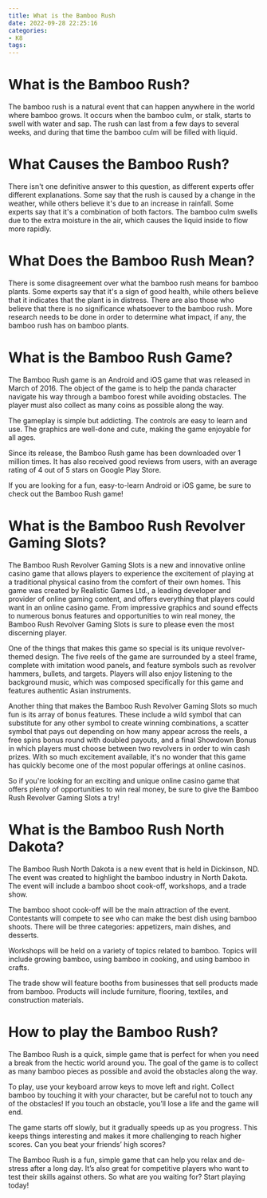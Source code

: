 ```yaml
---
title: What is the Bamboo Rush
date: 2022-09-28 22:25:16
categories:
- K8
tags:
---
```



#  What is the Bamboo Rush?

The bamboo rush is a natural event that can happen anywhere in the world where bamboo grows. It occurs when the bamboo culm, or stalk, starts to swell with water and sap. The rush can last from a few days to several weeks, and during that time the bamboo culm will be filled with liquid.

# What Causes the Bamboo Rush?

There isn't one definitive answer to this question, as different experts offer different explanations. Some say that the rush is caused by a change in the weather, while others believe it's due to an increase in rainfall. Some experts say that it's a combination of both factors. The bamboo culm swells due to the extra moisture in the air, which causes the liquid inside to flow more rapidly.

# What Does the Bamboo Rush Mean?

There is some disagreement over what the bamboo rush means for bamboo plants. Some experts say that it's a sign of good health, while others believe that it indicates that the plant is in distress. There are also those who believe that there is no significance whatsoever to the bamboo rush. More research needs to be done in order to determine what impact, if any, the bamboo rush has on bamboo plants.

#  What is the Bamboo Rush Game?

The Bamboo Rush game is an Android and iOS game that was released in March of 2016. The object of the game is to help the panda character navigate his way through a bamboo forest while avoiding obstacles. The player must also collect as many coins as possible along the way.

The gameplay is simple but addicting. The controls are easy to learn and use. The graphics are well-done and cute, making the game enjoyable for all ages.

Since its release, the Bamboo Rush game has been downloaded over 1 million times. It has also received good reviews from users, with an average rating of 4 out of 5 stars on Google Play Store.

If you are looking for a fun, easy-to-learn Android or iOS game, be sure to check out the Bamboo Rush game!

#  What is the Bamboo Rush Revolver Gaming Slots?

The Bamboo Rush Revolver Gaming Slots is a new and innovative online casino game that allows players to experience the excitement of playing at a traditional physical casino from the comfort of their own homes. This game was created by Realistic Games Ltd., a leading developer and provider of online gaming content, and offers everything that players could want in an online casino game. From impressive graphics and sound effects to numerous bonus features and opportunities to win real money, the Bamboo Rush Revolver Gaming Slots is sure to please even the most discerning player.

One of the things that makes this game so special is its unique revolver-themed design. The five reels of the game are surrounded by a steel frame, complete with imitation wood panels, and feature symbols such as revolver hammers, bullets, and targets. Players will also enjoy listening to the background music, which was composed specifically for this game and features authentic Asian instruments.

Another thing that makes the Bamboo Rush Revolver Gaming Slots so much fun is its array of bonus features. These include a wild symbol that can substitute for any other symbol to create winning combinations, a scatter symbol that pays out depending on how many appear across the reels, a free spins bonus round with doubled payouts, and a final Showdown Bonus in which players must choose between two revolvers in order to win cash prizes. With so much excitement available, it's no wonder that this game has quickly become one of the most popular offerings at online casinos.

So if you're looking for an exciting and unique online casino game that offers plenty of opportunities to win real money, be sure to give the Bamboo Rush Revolver Gaming Slots a try!

#  What is the Bamboo Rush North Dakota?

The Bamboo Rush North Dakota is a new event that is held in Dickinson, ND. The event was created to highlight the bamboo industry in North Dakota. The event will include a bamboo shoot cook-off, workshops, and a trade show.

The bamboo shoot cook-off will be the main attraction of the event. Contestants will compete to see who can make the best dish using bamboo shoots. There will be three categories: appetizers, main dishes, and desserts.

Workshops will be held on a variety of topics related to bamboo. Topics will include growing bamboo, using bamboo in cooking, and using bamboo in crafts.

The trade show will feature booths from businesses that sell products made from bamboo. Products will include furniture, flooring, textiles, and construction materials.

#  How to play the Bamboo Rush?

The Bamboo Rush is a quick, simple game that is perfect for when you need a break from the hectic world around you. The goal of the game is to collect as many bamboo pieces as possible and avoid the obstacles along the way.

To play, use your keyboard arrow keys to move left and right. Collect bamboo by touching it with your character, but be careful not to touch any of the obstacles! If you touch an obstacle, you’ll lose a life and the game will end.

The game starts off slowly, but it gradually speeds up as you progress. This keeps things interesting and makes it more challenging to reach higher scores. Can you beat your friends’ high scores?

The Bamboo Rush is a fun, simple game that can help you relax and de-stress after a long day. It’s also great for competitive players who want to test their skills against others. So what are you waiting for? Start playing today!